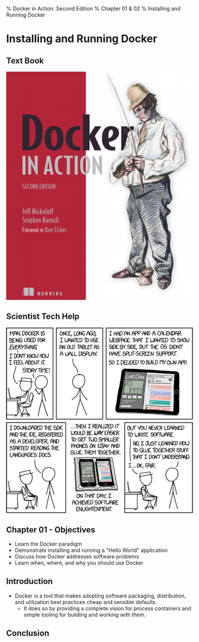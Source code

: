 % Docker in Action: Second Edition
% Chapter 01 & 02
% Installing and Running Docker

# Installing and Running Docker

## Text Book

![*itmt 495/595 textbook*](images/cover.png "Docker In Action V2 Book Cover Image")

## Scientist Tech Help

![*xkcd Containers*](images/containers.png "Docker Containers XKCD cartoon")

## Chapter 01 - Objectives

- Learn the Docker paradigm
- Demonstrate installing and running a "Hello World" application
- Discuss how Docker addresses software problems
- Learn when, where, and why you should use Docker

## Introduction

- Docker is a tool that makes adopting software packaging, distribution, and utilization best practices cheap and sensible defaults.
  - It does so by providing a complete vision for process containers and simple tooling for building and working with them.

## Conclusion

